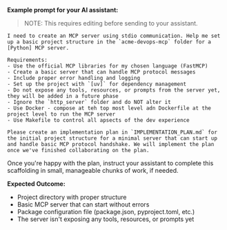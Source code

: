 **Example prompt for your AI assistant:**

> NOTE: This requires editing before sending to your assistant.

```
I need to create an MCP server using stdio communication. Help me set up a basic project structure in the `acme-devops-mcp` folder for a [Python] MCP server.

Requirements:
- Use the official MCP libraries for my chosen language (FastMCP)
- Create a basic server that can handle MCP protocol messages
- Include proper error handling and logging
- Set up the project with `[uv]` for dependency management
- Do not expose any tools, resources, or prompts from the server yet, they will be added in a future phase
- Ignore the `http_server` folder and do NOT alter it
- Use Docker - compose at teh top most level adn Dockerfile at the project level to run the MCP server
- Use Makefile to control all apsects of the dev experience

Please create an implementation plan in `IMPLEMENTATION_PLAN.md` for the initial project structure for a minimal server that can start up and handle basic MCP protocol handshake. We will implement the plan once we've finished collaborating on the plan.
```

Once you're happy with the plan, instruct your assistant to complete this scaffolding in small, manageable chunks of work, if needed.

**Expected Outcome:**
- Project directory with proper structure
- Basic MCP server that can start without errors
- Package configuration file (package.json, pyproject.toml, etc.)
- The server isn't exposing any tools, resources, or prompts yet